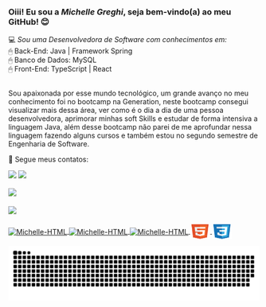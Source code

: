 ### Oiii! Eu sou a *Michelle Greghi*, seja bem-vindo(a) ao meu GitHub! 😊

💻 *Sou uma Desenvolvedora de Software com conhecimentos em:*<br>
🖱 Back-End: Java | Framework Spring <br>
🖱 Banco de Dados: MySQL <br>
🖱 Front-End: TypeScript | React <br><br>

Sou apaixonada por esse mundo tecnológico, um grande avanço no meu conhecimento foi no bootcamp na Generation, neste bootcamp consegui visualizar mais dessa área, ver como é o dia a dia de uma pessoa desenvolvedora, aprimorar minhas soft Skills e estudar de forma intensiva a linguagem Java, além desse bootcamp não parei de me aprofundar nessa linguagem fazendo alguns cursos e também estou no segundo semestre de Engenharia de Software.

📱 Segue meus contatos:<br>

 <div>
  <a href="mailto:michelle.neves23@gmail.com"><img src=	https://img.shields.io/badge/Gmail-D14836?style=for-the-badge&logo=gmail&logoColor=white></a>
    <a href="https://www.linkedin.com/in/michelle-neves-vom-stein-greghi-6a1058223" target="_blank"><img src="https://img.shields.io/badge/-LinkedIn-%230077B5?style=for-the-badge&logo=linkedin&logoColor=white" target="_blank"></a> 
 <br><br>
 </div>



<div>
  <a href="https://github.com/MichelleGreghi">
  <img height="180em" src="https://github-readme-stats.vercel.app/api?username=MichelleGreghi&show_icons=true&theme=synthwave&include_all_commits=true&count_private=true"/><br><br>
  <img height="180em" src="https://github-readme-stats.vercel.app/api/top-langs/?username=MichelleGreghi&layout=compact&langs_count=7&theme=synthwave"/>
</div>

  
<div style="display: inline_block"><br>
 
 <img align="center" alt="Michelle-HTML" height="30" width="40" src="https://cdn.jsdelivr.net/gh/devicons/devicon/icons/java/java-original-wordmark.svg" />  
  <img align="center" alt="Michelle-HTML" height="30" width="40" 
src="https://cdn.jsdelivr.net/gh/devicons/devicon/icons/spring/spring-original-wordmark.svg" />
  <img align="center" alt="Michelle-HTML" height="30" width="40" 
src="https://cdn.jsdelivr.net/gh/devicons/devicon/icons/mysql/mysql-original-wordmark.svg" />    
 <img align="center" alt="Michelle-HTML" height="30" width="40" src="https://raw.githubusercontent.com/devicons/devicon/master/icons/html5/html5-original.svg">
  <img align="center" alt="Michelle-CSS" height="30" width="40" src="https://raw.githubusercontent.com/devicons/devicon/master/icons/css3/css3-original.svg">
 </div>
 
 ![Snake animation](https://github.com/MichelleGreghi/MichelleGreghi/blob/output/github-contribution-grid-snake.svg)
